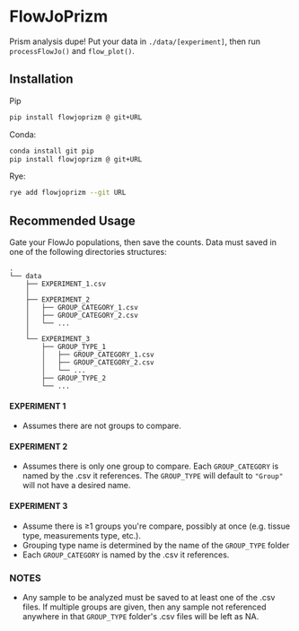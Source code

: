 # FlowJoPrizm

Prism analysis dupe! Put your data in `./data/[experiment]`, then run `processFlowJo()` and `flow_plot()`.

## Installation
Pip
```bash
pip install flowjoprizm @ git+URL
```
Conda:
```bash
conda install git pip
pip install flowjoprizm @ git+URL
```
Rye:
```bash
rye add flowjoprizm --git URL
```

## Recommended Usage
Gate your FlowJo populations, then save the counts. Data must saved in one of the following directories structures:
```
.
└── data
    ├── EXPERIMENT_1.csv
    │
    ├── EXPERIMENT_2
    │   ├── GROUP_CATEGORY_1.csv
    │   ├── GROUP_CATEGORY_2.csv
    │   └── ...
    │
    └── EXPERIMENT_3
        ├── GROUP_TYPE_1
        │   ├── GROUP_CATEGORY_1.csv
        │   ├── GROUP_CATEGORY_2.csv
        │   └── ...
        ├── GROUP_TYPE_2
        └── ...
```
#### EXPERIMENT 1
- Assumes there are not groups to compare.

#### EXPERIMENT 2
- Assumes there is only one group to compare. Each `GROUP_CATEGORY` is named by the .csv it references. The `GROUP_TYPE` will default to `"Group"` will not have a desired name.

#### EXPERIMENT 3
- Assume there is ≥1 groups you're compare, possibly at once (e.g. tissue type, measurements type, etc.).
- Grouping type name is determined by the name of the `GROUP_TYPE` folder
- Each `GROUP_CATEGORY` is named by the .csv it references.


### NOTES
- Any sample to be analyzed must be saved to at least one of the .csv files. If multiple groups are given, then any sample not referenced anywhere in that `GROUP_TYPE` folder's .csv files will be left as NA.